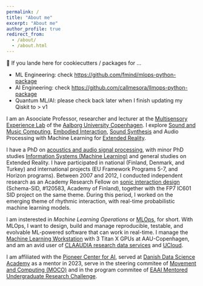 ```yaml
---
permalink: /
title: "About me"
excerpt: "About me"
author_profile: true
redirect_from: 
  - /about/
  - /about.html
---
```


👯 If you lande here for cookiecutters / packages for ...
- ML Engineering: check https://github.com/fmind/mlops-python-package
- AI Engineering: check https://github.com/callmesora/llmops-python-package
- Quantum ML/AI: please check back later when I finish updating my Qiskit to > v1

I am an Asoociate Professor, researcher and lecturer at the [Multisensory Experience Lab](https://melcph.create.aau.dk/) of the [Aalborg University Copenhagen](https://www.en.cph.aau.dk/). I explore [Sound and Music Computing](https://scholar.google.com/citations?view_op=search_authors&hl=en&mauthors=label:sound_and_music_computing&after_author=100AAIXz__8J&astart=20), [Embodied Interaction](https://scholar.google.com/citations?view_op=search_authors&hl=en&mauthors=label:embodied_interaction&after_author=hMMWAH72__8J&astart=10), [Sound Synthesis](https://scholar.google.com/citations?view_op=search_authors&hl=en&mauthors=label:sound_synthesis) and Audio Processing with Machine Learning for [Extended Reality](https://scholar.google.com/citations?view_op=search_authors&hl=en&mauthors=label:extended_reality&after_author=SUYOAHv1__8J&astart=10). 

I have a PhD on [acoustics and audio signal processing](http://legacy.spa.aalto.fi/), with minor PhD studies [Information Systems (Machine Learning)](http://www.cis.hut.fi/) and general studies on Extended Reality. I have participated in national (Finland, Denmark, and Turkey) and international projects (EU Framework Programs 5-7, and Horizon programs). Between 2007 and 2012, I conducted independent research as an Academy Research Fellow on [sonic interaction design](https://scholar.google.com/citations?view_op=search_authors&hl=en&mauthors=label:sonic_interaction_design) (Schema-SID, #120583, Academy of Finland), together with the FP7 IC601 SID project on the same theme. During this period, I worked on the emerging theme of rhythmic interaction, with real-time probabilistic machine learning models.

I am insterested in *Machine Learning Operations* or [MLOps](https://ml-ops.org), for short. With MLOps, I want to design, build and manage reproducible, testable, and evolvable ML-powered software that can work in real-time. I manage the  [Machine Learning Workstation](https://aalborg-university.gitbook.io/machine-learning-workstation) with 3 Titan X GPUs at AAU-Copenhagen, and am an avid user of [CLAAUDIA research data services](https://www.claaudia.aau.dk/) and [UCloud](https://cloud.sdu.dk/app/dashboard).

I am affiliated with the [Pioneer Center for AI](https://www.aicentre.dk/people/cumhur-erkut), served at [Danish Data Science Academy](https://ddsa.dk) as a mentor in 2023, serve in the steering commitee of [Movement and Computing (MOCO)](https://www.movementcomputing.org/about/) and in the program commitee of [EAAI Mentored Undergraduate Research Challenge](https://www.yetanotherfreedman.com/resources/challenge_haaisam.html).


